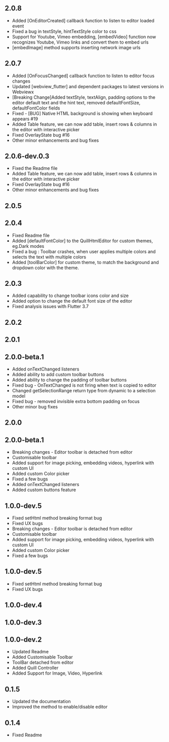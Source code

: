 ## 2.0.8
- Added [OnEditorCreated] callback function to listen to editor loaded event
- Fixed a bug in textStyle, hintTextStyle color to css  
- Support for Youtube, Vimeo embedding, [embedVideo] function now recognizes Youtube, Vimeo links and convert them to embed urls
- [embedImage] method supports inserting network image urls


## 2.0.7
- Added [OnFocusChanged] callback function to listen to editor focus changes
- Updated [webview_flutter] and dependent packages to latest versions in Webviewx
- [Breaking Change]Added textStyle, textAlign, padding options to the editor default text and 
   the hint text, removed defaultFontSize, defaultFontColor fields
- Fixed - [BUG] Native HTML background is showing when keyboard appears #19
- Added Table feature, we can now add table, insert rows & columns in the editor with interactive picker 
- Fixed OverlayState bug #16
- Other minor enhancements and bug fixes


## 2.0.6-dev.0.3

- Fixed the Readme file 
- Added Table feature, we can now add table, insert rows & columns in the editor with interactive picker 
- Fixed OverlayState bug #16 
- Other minor enhancements and bug fixes


## 2.0.5
## 2.0.4
- Fixed Readme file 
- Added [defaultFontColor] to the QuillHtmlEditor for custom themes, eg.Dark modes 
- Fixed a bug : Toolbar crashes, when user applies multiple colors and selects the text with multiple colors 
- Added [toolBarColor] for custom theme, to match the background and dropdown color with the theme.


## 2.0.3
- Added capability to change toolbar icons color and size 
- Added option to change the default font size of the editor 
- Fixed analysis issues with Flutter 3.7


## 2.0.2
## 2.0.1
## 2.0.0-beta.1
- Added onTextChanged listeners
- Added ability to add custom toolbar buttons
- Added ability to change the padding of toolbar buttons
- Fixed bug - OnTextChanged is not firing when text is copied to editor
- Changed getSelectionRange return type from dynamic to a selection model
- Fixed bug - removed invisible extra bottom padding on focus
- Other minor bug fixes


## 2.0.0
## 2.0.0-beta.1

- Breaking changes - Editor toolbar is detached from editor
- Customisable toolbar
- Added support for image picking, embedding videos, hyperlink with custom UI
- Added custom Color picker
- Fixed a few bugs
- Added onTextChanged listeners
- Added custom buttons feature


## 1.0.0-dev.5

- Fixed setHtml method breaking format bug
- Fixed UX bugs
- Breaking changes - Editor toolbar is detached from editor
- Customisable toolbar
- Added support for image picking, embedding videos, hyperlink with custom UI
- Added custom Color picker
- Fixed a few bugs


## 1.0.0-dev.5

- Fixed setHtml method breaking format bug
- Fixed UX bugs


## 1.0.0-dev.4
## 1.0.0-dev.3
## 1.0.0-dev.2

- Updated Readme
- Added Customisable Toolbar
- ToolBar detached from editor
- Added Quill Controller
- Added Support for Image, Video, Hyperlink


## 0.1.5

- Updated the documentation
- Improved the method to enable/disable editor


## 0.1.4

- Fixed Readme







